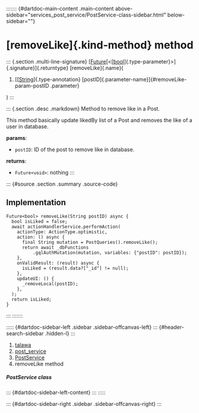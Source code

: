 ::::::: {#dartdoc-main-content .main-content above-sidebar="services_post_service/PostService-class-sidebar.html" below-sidebar=""}
<div>

# [removeLike]{.kind-method} method

</div>

::: {.section .multi-line-signature}
[[Future](https://api.flutter.dev/flutter/dart-core/Future-class.html)[\<[[bool](https://api.flutter.dev/flutter/dart-core/bool-class.html)]{.type-parameter}\>]{.signature}]{.returntype}
[removeLike]{.name}(

1.  [[[String](https://api.flutter.dev/flutter/dart-core/String-class.html)]{.type-annotation}
    [postID]{.parameter-name}]{#removeLike-param-postID .parameter}

)
:::

::: {.section .desc .markdown}
Method to remove like in a Post.

This method basically update likedBy list of a Post and removes the like
of a user in database.

**params**:

-   `postID`: ID of the post to remove like in database.

**returns**:

-   `Future<void>`: nothing
:::

::: {#source .section .summary .source-code}
## Implementation

``` language-dart
Future<bool> removeLike(String postID) async {
  bool isLiked = false;
  await actionHandlerService.performAction(
    actionType: ActionType.optimistic,
    action: () async {
      final String mutation = PostQueries().removeLike();
      return await _dbFunctions
          .gqlAuthMutation(mutation, variables: {"postID": postID});
    },
    onValidResult: (result) async {
      isLiked = (result.data?["_id"] != null);
    },
    updateUI: () {
      _removeLocal(postID);
    },
  );
  return isLiked;
}
```
:::
:::::::

::::: {#dartdoc-sidebar-left .sidebar .sidebar-offcanvas-left}
::: {#header-search-sidebar .hidden-l}
:::

1.  [talawa](../../index.html)
2.  [post_service](../../services_post_service/)
3.  [PostService](../../services_post_service/PostService-class.html)
4.  removeLike method

##### PostService class

::: {#dartdoc-sidebar-left-content}
:::
:::::

::: {#dartdoc-sidebar-right .sidebar .sidebar-offcanvas-right}
:::
